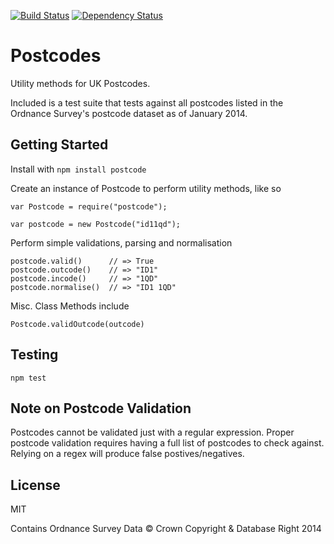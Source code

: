 [![Build Status](https://travis-ci.org/cblanc/postcode.js.png)](https://travis-ci.org/cblanc/postcode.js) 
[![Dependency Status](https://gemnasium.com/cblanc/postcode.js.png)](https://gemnasium.com/cblanc/postcode.js)

# Postcodes

Utility methods for UK Postcodes.

Included is a test suite that tests against all postcodes listed in the Ordnance Survey's postcode dataset as of January 2014. 

## Getting Started

Install with `npm install postcode`

Create an instance of Postcode to perform utility methods, like so

```
var Postcode = require("postcode");

var postcode = new Postcode("id11qd");
```

Perform simple validations, parsing and normalisation

```
postcode.valid()      // => True
postcode.outcode()    // => "ID1"
postcode.incode()     // => "1QD"
postcode.normalise()  // => "ID1 1QD"
```

Misc. Class Methods include

```
Postcode.validOutcode(outcode)
```


## Testing

```npm test```

## Note on Postcode Validation

Postcodes cannot be validated just with a regular expression. Proper postcode validation requires having a full list of postcodes to check against. Relying on a regex will produce false postives/negatives.

## License

MIT

Contains Ordnance Survey Data © Crown Copyright & Database Right 2014